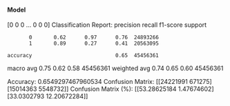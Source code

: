 #### Model
[0 0 0 ... 0 0 0]
Classification Report:
              precision    recall  f1-score   support

           0       0.62      0.97      0.76  24893266
           1       0.89      0.27      0.41  20563095

    accuracy                           0.65  45456361
   macro avg       0.75      0.62      0.58  45456361
weighted avg       0.74      0.65      0.60  45456361

Accuracy: 0.6549297467960534
Confusion Matrix:
[[24221991   671275]
 [15014363  5548732]]
Confusion Matrix (%):
[[53.28625184  1.47674602]
 [33.0302793  12.20672284]]
